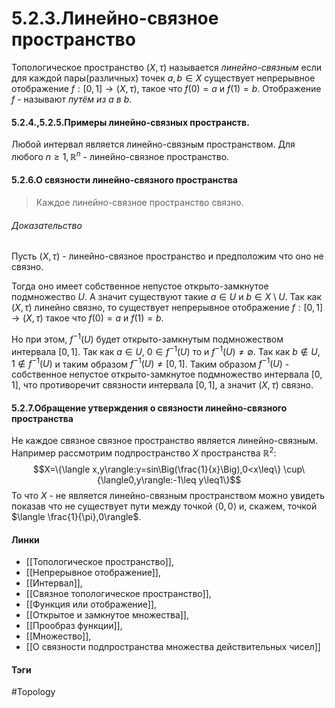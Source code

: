 # 5.2.3.Линейно-связное пространство
Топологическое пространство $(X,\tau)$ называется *линейно-связным* если для каждой пары(различных) точек $a,b\in X$ существует непрерывное отображение $f:[0,1]\rightarrow(X,\tau)$, такое что $f(0)=a$ и $f(1)=b$. Отображение $f$ - называют *путём из $a$ в $b$*.

#### 5.2.4.,5.2.5.Примеры линейно-связных пространств.
Любой интервал является линейно-связным пространством.
Для любого $n\geq1,\mathbb{R}^{n}$ - линейно-связное пространство.

#### 5.2.6.О связности линейно-связного пространства
>Каждое линейно-связное пространство связно.
###### Доказательство
Пусть $(X,\tau)$ - линейно-связное пространство и предположим что оно не связно.

Тогда оно имеет собственное непустое открыто-замкнутое подмножество $U$. А значит существуют такие $a\in U$ и $b\in X\setminus U$. Так как $(X,\tau)$ линейно связно, то существует непрерывное отображение $f:[0,1]\to(X,\tau)$ такое что $f(0)=a$ и $f(1)=b$.

Но при этом, $f^{-1}(U)$ будет открыто-замкнутым подмножеством интервала $[0,1]$. Так как $a\in U$, $0\in f^{-1}(U)$ то и $f^{-1}(U)\ne\emptyset$. Так как $b\notin U$, $1\notin f^{-1}(U)$ и таким образом $f^{-1}(U)\ne[0,1]$. Таким образом $f^{-1}(U)$ - собственное непустое открыто-замкнутое подмножество интервала $[0,1]$, что противоречит связности интервала $[0,1]$, а значит $(X,\tau)$ связно.
#### 5.2.7.Обращение утверждения о связности линейно-связного пространства
Не каждое связное связное пространство является линейно-связным. Например рассмотрим подпространство $X$ пространства $\mathbb{R}^{2}$:$$X=\{\langle x,y\rangle:y=sin\Big(\frac{1}{x}\Big),0<x\leq\}
\cup\{\langle0,y\rangle:-1\leq y\leq1\}$$
То что $X$ - не является линейно-связным пространством можно увидеть показав что не существует пути между точкой $\langle 0,0\rangle$ и, скажем, точкой $\langle \frac{1}{\pi},0\rangle$.

#### Линки
- [[Топологическое пространство]],
- [[Непрерывное отображение]],
- [[Интервал]],
- [[Связное топологическое пространство]],
- [[Функция или отображение]],
- [[Открытое и замкнутое множества]],
- [[Прообраз функции]],
- [[Множество]],
- [[О связности подпространства множества действительных чисел]]
#### Тэги
 #Topology 